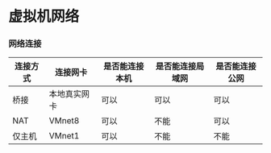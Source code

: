 # 虚拟机网络

### 网络连接

| 连接方式 | 连接网卡     | 是否能连接本机 | 是否能连接局域网 | 是否能连接公网 |
| -------- | ------------ | -------------- | ---------------- | -------------- |
| 桥接     | 本地真实网卡 | 可以           | 可以             | 可以           |
| NAT      | VMnet8       | 可以           | 不能             | 可以           |
| 仅主机   | VMnet1       | 可以           | 不能             | 不能           |

